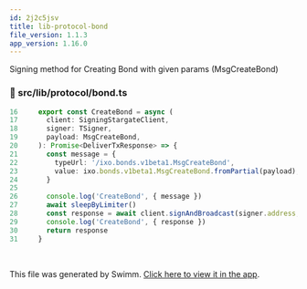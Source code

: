 ```yaml
---
id: 2j2c5jsv
title: lib-protocol-bond
file_version: 1.1.3
app_version: 1.16.0
---
```


Signing method for Creating Bond with given params (MsgCreateBond)
<!-- NOTE-swimm-snippet: the lines below link your snippet to Swimm -->
### 📄 src/lib/protocol/bond.ts
```typescript
16     export const CreateBond = async (
17       client: SigningStargateClient,
18       signer: TSigner,
19       payload: MsgCreateBond,
20     ): Promise<DeliverTxResponse> => {
21       const message = {
22         typeUrl: '/ixo.bonds.v1beta1.MsgCreateBond',
23         value: ixo.bonds.v1beta1.MsgCreateBond.fromPartial(payload),
24       }
25     
26       console.log('CreateBond', { message })
27       await sleepByLimiter()
28       const response = await client.signAndBroadcast(signer.address, [message], fee)
29       console.log('CreateBond', { response })
30       return response
31     }
```

<br/>

This file was generated by Swimm. [Click here to view it in the app](https://app.swimm.io/repos/Z2l0aHViJTNBJTNBaXhvLXdlYmNsaWVudCUzQSUzQWl4b2ZvdW5kYXRpb24=/docs/2j2c5jsv).

